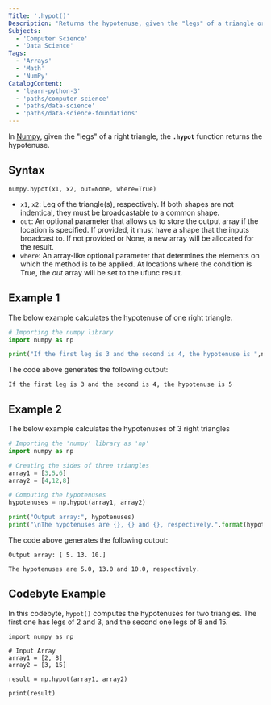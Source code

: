 ```yaml
---
Title: '.hypot()'
Description: 'Returns the hypotenuse, given the "legs" of a triangle or triangles.'
Subjects:
  - 'Computer Science'
  - 'Data Science'
Tags:
  - 'Arrays'
  - 'Math'
  - 'NumPy'
CatalogContent:
  - 'learn-python-3'
  - 'paths/computer-science'
  - 'paths/data-science'
  - 'paths/data-science-foundations'
---
```


In [Numpy](https://www.codecademy.com/resources/docs/numpy), given the "legs" of a right triangle, the **`.hypot`** function returns the hypotenuse.

## Syntax

```pseudo
numpy.hypot(x1, x2, out=None, where=True)
```

- `x1`, `x2`: Leg of the triangle(s), respectively. If both shapes are not indentical, they must be broadcastable to a common shape.
- `out`: An optional parameter that allows us to store the output array if the location is specified. If provided, it must have a shape that the inputs broadcast to. If not provided or None, a new array will be allocated for the result.
- `where`: An array-like optional parameter that determines the elements on which the method is to be applied. At locations where the condition is True, the _out_ array will be set to the ufunc result.

 ## Example 1

The below example calculates the hypotenuse of one right triangle.

```py
# Importing the numpy library
import numpy as np

print("If the first leg is 3 and the second is 4, the hypotenuse is ",np.hypot(3, 4))
```

The code above generates  the following output:

```shell
If the first leg is 3 and the second is 4, the hypotenuse is 5
```

## Example 2

The below example calculates the hypotenuses of 3 right triangles

```py
# Importing the 'numpy' library as 'np'
import numpy as np

# Creating the sides of three triangles
array1 = [3,5,6]
array2 = [4,12,8]

# Computing the hypotenuses
hypotenuses = np.hypot(array1, array2)

print("Output array:", hypotenuses)
print("\nThe hypotenuses are {}, {} and {}, respectively.".format(hypotenuses[0], hypotenuses[1], hypotenuses[2]))
```

The code above generates the following output:

```shell
Output array: [ 5. 13. 10.]

The hypotenuses are 5.0, 13.0 and 10.0, respectively.
```

## Codebyte Example

In this codebyte, `hypot()` computes the hypotenuses for two triangles. The first one has legs of 2 and 3, and the second one legs of 8 and 15.

```codebyte/python
import numpy as np

# Input Array
array1 = [2, 8]
array2 = [3, 15]

result = np.hypot(array1, array2)

print(result)
```
